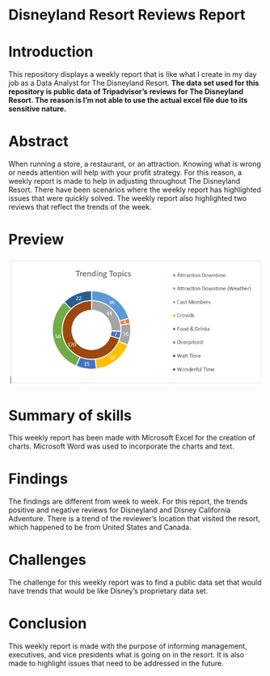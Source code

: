 # Disneyland Resort Reviews Report

# Introduction

This repository displays a weekly report that is like what I create in my day job as a Data Analyst for The Disneyland Resort. <b>The data set used for this repository is public data of Tripadvisor’s reviews for The Disneyland Resort. The reason is I’m not able to use the actual excel file due to its sensitive nature.</b>

# Abstract

When running a store, a restaurant, or an attraction. Knowing what is wrong or needs attention will help with your profit strategy. For this reason, a weekly report is made to help in adjusting throughout The Disneyland Resort. There have been scenarios where the weekly report has highlighted issues that were quickly solved. The weekly report also highlighted two reviews that reflect the trends of the week.

# Preview

![Preview of this project.](https://github.com/micgonzalez/Disneyland-Resort-Reviews-Report/blob/main/disneyland_chart.jpg)

# Summary of skills

This weekly report has been made with Microsoft Excel for the creation of charts. Microsoft Word was used to incorporate the charts and text. 

# Findings

The findings are different from week to week. For this report, the trends positive and negative reviews for Disneyland and Disney California Adventure. There is a trend of the reviewer’s location that visited the resort, which happened to be from United States and Canada.

# Challenges

The challenge for this weekly report was to find a public data set that would have trends that would be like Disney’s proprietary data set.

# Conclusion

This weekly report is made with the purpose of informing management, executives, and vice presidents what is going on in the resort. It is also made to highlight issues that need to be addressed in the future.
